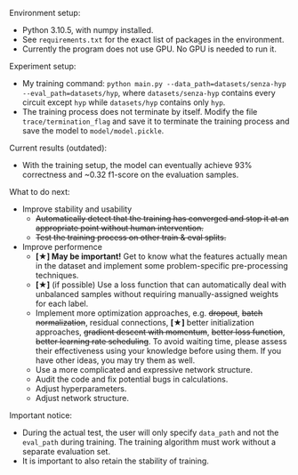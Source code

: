 Environment setup:

- Python 3.10.5, with numpy installed.
- See `requirements.txt` for the exact list of packages in the environment.
- Currently the program does not use GPU. No GPU is needed to run it.

Experiment setup:

- My training command: `python main.py --data_path=datasets/senza-hyp --eval_path=datasets/hyp`, where `datasets/senza-hyp` contains every circuit except `hyp` while `datasets/hyp` contains only `hyp`.
- The training process does not terminate by itself. Modify the file `trace/termination_flag` and save it to terminate the training process and save the model to `model/model.pickle`.

Current results (outdated):

- With the training setup, the model can eventually achieve 93% correctness and ~0.32 f1-score on the evaluation samples.

What to do next:

- Improve stability and usability
  - ~~Automatically detect that the training has converged and stop it at an appropriate point without human intervention.~~
  - ~~Test the training process on other train & eval splits.~~
- Improve performence
  - **[★] May be important!** Get to know what the features actually mean in the dataset and implement some problem-specific pre-processing techniques.
  - **[★]** (if possible) Use a loss function that can automatically deal with unbalanced samples without requiring manually-assigned weights for each label.
  - Implement more optimization approaches, e.g. ~~dropout~~, ~~batch normalization~~, residual connections, **[★]** better initialization approaches, ~~gradient descent with momentum~~, ~~better loss function~~, ~~better learning rate scheduling~~. To avoid waiting time, please assess their effectiveness using your knowledge before using them. If you have other ideas, you may try them as well.
  - Use a more complicated and expressive network structure.
  - Audit the code and fix potential bugs in calculations.
  - Adjust hyperparameters.
  - Adjust network structure.

Important notice:

- During the actual test, the user will only specify `data_path` and not the `eval_path` during training. The training algorithm must work without a separate evaluation set.
- It is important to also retain the stability of training.
